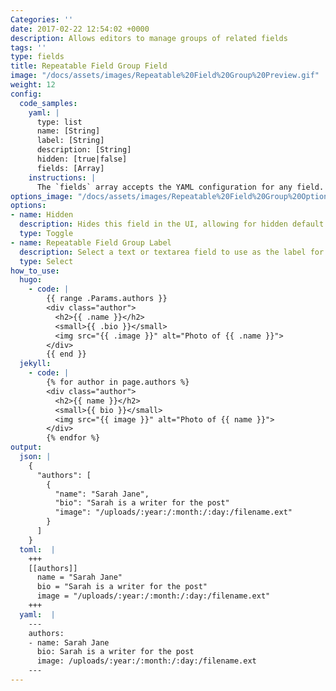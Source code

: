```yaml
---
Categories: ''
date: 2017-02-22 12:54:02 +0000
description: Allows editors to manage groups of related fields
tags: ''
type: fields
title: Repeatable Field Group Field 
image: "/docs/assets/images/Repeatable%20Field%20Group%20Preview.gif"
weight: 12
config:
  code_samples:
    yaml: |
      type: list
      name: [String]
      label: [String]
      description: [String]
      hidden: [true|false]
      fields: [Array]
    instructions: |
      The `fields` array accepts the YAML configuration for any field.
options_image: "/docs/assets/images/Repeatable%20Field%20Group%20Options.jpg"
options:
- name: Hidden
  description: Hides this field in the UI, allowing for hidden default values.
  type: Toggle
- name: Repeatable Field Group Label
  description: Select a text or textarea field to use as the label for each group
  type: Select
how_to_use:
  hugo: 
    - code: |
        {{ range .Params.authors }}
        <div class="author">
          <h2>{{ .name }}</h2>
          <small>{{ .bio }}</small>
          <img src="{{ .image }}" alt="Photo of {{ .name }}">
        </div>
        {{ end }}
  jekyll: 
    - code: |
        {% for author in page.authors %}
        <div class="author">
          <h2>{{ name }}</h2>
          <small>{{ bio }}</small>
          <img src="{{ image }}" alt="Photo of {{ name }}">
        </div>
        {% endfor %} 
output:
  json: |
    {
      "authors": [
        {
          "name": "Sarah Jane",
          "bio": "Sarah is a writer for the post"
          "image": "/uploads/:year:/:month:/:day:/filename.ext"
        }
      ]
    }
  toml:  |
    +++
    [[authors]]
      name = "Sarah Jane"
      bio = "Sarah is a writer for the post"
      image = "/uploads/:year:/:month:/:day:/filename.ext"
    +++
  yaml:  |
    ---
    authors: 
    - name: Sarah Jane
      bio: Sarah is a writer for the post
      image: /uploads/:year:/:month:/:day:/filename.ext
    ---
---
```

